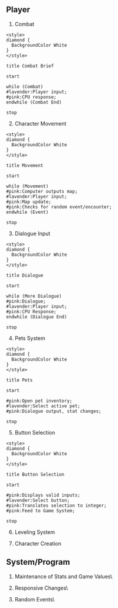 ## Player
1) Combat
```plantuml
<style>
diamond {
  BackgroundColor White
}
</style>

title Combat Brief

start

while (Combat)
#lavender:Player input;
#pink:CPU response;
endwhile (Combat End)

stop
```

2) Character Movement
```plantuml
<style>
diamond {
  BackgroundColor White
}
</style>

title Movement

start

while (Movement)
#pink:Computer outputs map;
#lavender:Player input;
#pink:Map update;
#pink:Checks for random event/encounter;
endwhile (Event)

stop
```

3) Dialogue Input
```plantuml
<style>
diamond {
  BackgroundColor White
}
</style>

title Dialogue

start

while (More Dialogue)
#pink:Dialogue;
#lavender:Player input;
#pink:CPU Response;
endwhile (Dialogue End)

stop
```

4) Pets System
```plantuml
<style>
diamond {
  BackgroundColor White
}
</style>

title Pets

start

#pink:Open pet inventory;
#lavender:Select active pet;
#pink:Dialogue output, stat changes;

stop
```

5) Button Selection
```plantuml
<style>
diamond {
  BackgroundColor White
}
</style>

title Button Selection

start

#pink:Displays valid inputs;
#lavender:Select button;
#pink:Translates selection to integer;
#pink:Feed to Game System;

stop
```

6) Leveling System

7) Character Creation


## System/Program
1) Maintenance of Stats and Game Values\

2) Responsive Changes\

3) Random Events\

